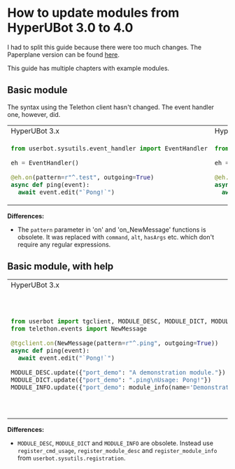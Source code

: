 # How to update modules from HyperUBot 3.0 to 4.0

I had to split this guide because there were too much changes. The Paperplane version can be found [here](https://github.com/userbot8895/HyperBot_Plus/blob/master/guides/Porting_Modules_from_Nunobot.md).

This guide has multiple chapters with example modules.
## Basic module
The syntax using the Telethon client hasn't changed. The event handler one, however, did.
<table>
<tr>
<td> HyperUBot 3.x </td> <td> HyperUBot 4.x </td>
</tr>
<tr>
<td>

```python
from userbot.sysutils.event_handler import EventHandler

eh = EventHandler()

@eh.on(pattern=r"^.test", outgoing=True)
async def ping(event):
  await event.edit("`Pong!`")
```

</td>
<td>

```python
from userbot.sysutils.event_handler import EventHandler

eh = EventHandler()

@eh.on(command="test", outgoing=True)
async def ping(event):
  await event.edit("`Pong!`")
```

</td>
</tr>
</table>

**Differences:**

- The `pattern` parameter in 'on' and 'on_NewMessage' functions is obsolete. It was replaced with `command`, `alt`, `hasArgs` etc. which don't require any regular expressions.

## Basic module, with help
<table>
<tr>
<td> HyperUBot 3.x </td> <td> HyperUBot 4.x </td>
</tr>
<tr>
<td>

```python
from userbot import tgclient, MODULE_DESC, MODULE_DICT, MODULE_INFO
from telethon.events import NewMessage

@tgclient.on(NewMessage(pattern=r"^.ping", outgoing=True))
async def ping(event):
  await event.edit("`Pong!`")

MODULE_DESC.update({"port_demo": "A demonstration module."})
MODULE_DICT.update({"port_demo": ".ping\nUsage: Pong!"})
MODULE_INFO.update({"port_demo": module_info(name='Demonstration module', version='1.0')})
```

</td>
<td> 

```python
from userbot import tgclient
from userbot.sysutils.registration import register_cmd_usage, register_module_desc, register_module_info
from telethon.events import NewMessage

@tgclient.on(NewMessage(pattern=r"^.ping", outgoing=True))
async def ping(event):
  await event.edit("`Pong!`")

register_module_desc("A demonstration module.")
register_cmd_usage("ping", "Arguments, if necessary", "Pong!")
register_module_info(
    name="Demonstration module",
    authors="You!",
    version="1.0"
)
```

</td>
</tr>
</table>

**Differences:**

- `MODULE_DESC`, `MODULE_DICT` and `MODULE_INFO` are obsolete. Instead use `register_cmd_usage`, `register_module_desc` and `register_module_info` from `userbot.sysutils.registration`.
